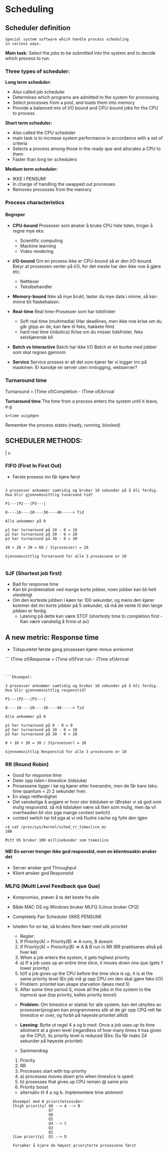 # Scheduling



## Scheduler definition
```
Special system software which handle process scheduling
in various ways. 
```
<b>Main task:</b> Select the jobs to be submitted into the system and to decide which process to run.



### Three types of scheduler:
<b>Long term scheduler:</b> 

- Also called job scheduler
- Determines which programs are admitted to the system for processing
- Select processes from a pool, and loads them into memory
- Provide a balanced mix of I/O bound and CPU-bound jobs for the CPU to process

<b>Short term scheduler:</b>

- Also called the CPU scheduler
- main task is to increase system performance in accordance with a set of criteria
- Selects a process among those in the ready que and allocates a CPU to them
- Faster than long ter schedulers

<b>Medium term scheduler:</b>

- IKKE I PENSUM!
- In charge of handling the swapped out processes
- Removes processes from the memory


### Process characteristics

#### Begreper

- <b>CPU-bound</b> 
Prosesser som ønsker å bruke CPU hele tiden, trnger å regne mye eks:
    - Scientific computing
    - Machine learning
    - Video rendering

- <b>I/O-bound</b>
Om en prosess ikke er CPU-bound så er den I/O-bound.
Betyr at prosessen venter på I/O, for det meste har den ikke noe å gjøre etc:
    - Nettleser
    - Tekstbehandler

- <b>Memory-bound</b>
Ikke så mye brukt, laster du mye data i minne, så kan minne bli flaskehalsen.

- <b>Real-time</b>
Real time-Prosesser som har tidsfrister
    - Soft real time (multimedia) (Har deadlines, men ikke noe krise om du går glipp av de, kan føre til feks, hakkete film)
    - hard real time (robotics) Krise om du misser tidsfrister, feks selvkjørende bil


- <b>Batch vs Interactive</b>
Batch har ikke I/O
Batch er en bunke med jobber som skal regnes gjennom

- <b>Service</b>
Service prosess er alt det som kjører før vi logger inn på maskinen. 
Er kanskje en server uten innlogging, webserver?




### Turnaround time

Turnaround = (Time of)Completion - (Time of)Arrival



<b>Turnaround time</b> The time from a process enters the system until it leave, e.g

```$>time uuigdgen```

Remember the process states (ready, running, blocked)


## SCHEDULER METHODS:
 |
 v


### FIFO (First In First Out)
- Første prosess inn får kjøre først

```Eksempel: 

3 prosesser ankommer samtidig og bruker 10 sekunder på å bli ferdig. Hva blir gjennomsnittlig tunaround tid?

P1---|P2---|P3---|

0----10----20----30----40-----> Tid

Alle ankommer på 0

p1 har turnaround på 10 - 0 = 10
p2 har turnaround på 20 - 0 = 20
p3 har turnaround på 30 - 0 = 30

10 + 20 + 30 = 60 / 3(prosesser) = 20

Gjennomsnittlig Turnaround for alle 3 prosessene er 20


```

### SJF (Shortest job first)
- Bad for response time
- Kan bli problematisk ved mange korte jobber, noen jobber kan bli helt utestengt
- Om den korteste jobben i køen tar 100 sekunder, og mens den kjører kommer det inn korte jobber på 5 sekunder, så må de vente til den lange jobben er ferdig.
    - Løsning på dette kan være STCF (shortesty time to completion first - Kan være vanskelig å finne ut av)







## A new metric: Response time

- Tidspunktet første gang prosessen kjører minus annkomst

´´´
(Time of)Response = (Time of)First run - (Time of)Arrival
```


```Eksempel: 

3 prosesser ankommer samtidig og bruker 10 sekunder på å bli ferdig. Hva blir gjennomsnittlig responstid?

P1---|P2---|P3---|

0----10----20----30----40-----> Tid

Alle ankommer på 0

p1 har turnaround på 0 - 0 = 0
p2 har turnaround på 10 - 0 = 10
p3 har turnaround på 20 - 0 = 20

0 + 10 + 20 = 30 / 3(prosesser) = 10

Gjennomsnittlig Responstid for alle 3 prosessene er 10
```

### RR (Round Robin)
- Good for response time
- Deler opp tiden i timeslice (tidsluke)
- Prosessene ligger i kø og kjører etter hverandre, men de får bare (eks: time quantum = 2) 2 sekunder hver.
- En slags rettferdighet
- Det vanskelige å avgjøre er hvor stor tidsluken er 
(Ønsker vi så god som mulig responstid, så må tidsluken være så liten som mulig, men da vil overheaden bli stor pga mange context switch)
- context switch tar tid pga at vi må flushe cache og fylle den igjen

```
>$ cat /proc/sys/kernel/sched_rr_timeslice_ms 
100

Mitt OS bruker 100 millisekunder som timeslice
```


#### NB! En server trenger ikke god responstid, men en klientmaskin ønsker det
- Server ønsker god Throughput
- Klient ønsker god Responstid







### MLFQ (Multi Level Feedback que Que)
- Kompromiss, prøver å ta det beste fra alle
- Både MAC OS og Windows bruker MLFQ (Liinux bruker CFQ)
- Completely Fair Scheduler (IKKE PENSUM)
- Isteden for en kø, så brukes flere køer med ulik prioritet
    - Regler:
    1. If Priority(A) > Priority(B) => A runs, B doesnt
    2. If Priority(A) = Proiority(B) => A & B run in RR (RR praktiseres altså på hver kø)
    3. When a job enters the system, it gets highest priority
    4. a) If a job uses up an entire time slice, it moves down one que (gets 1 lower priority)
    4. b)If a job gives up the CPU before the time slice is up, it is at the same priority level (En job må gi opp CPU om den skal gjøre feks I/O)
     - Problem: prioritet kan skape starvation (løses med 5)
    5. After some time period S, move all the jobs in the system to the topmost que (top priority, kalles priority boost)
    - <b>Problem:</b> Om timeslice er statisk for alle system, kan det utnyttes av prosesser(program kan programmeres slik at de gir opp CPQ rett før timeslice er over, og forbli på høyeste prioritet alltid) 
    - <b>Løsning:</b> Bytte ut regel 4 a og b med: Once a job uses up its time allotment at a given level (regardless of how many times it has given up the CPU), its priority level is reduced (Eks: Du får maks 24 sekunder på høyeste prioritet)

    - Sammendrag
    1. Priority
    2. RR
    3. Processes start with top priority
    4. a) processes moves down prio when timeslice is spent
    4. b) prosesses that gives up CPU remain @ same prio
    5. Priority boost
    - alternativ til 4 a og b. Implementere time alotment 


    ```
    Eksempel med 8 prioritetsnivåer:
    [high priority] Q8 --> A --> B
                    Q7
                    Q6
                    Q5
                    Q4 --> C
                    Q3
                    Q2
    [Low priority]  Q1 --> D

    Forsøker å kjøre de høyest prioriterte prosessene først
    ```

```

```
 
    